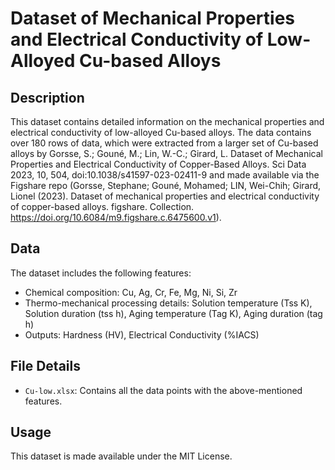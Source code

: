 # Dataset of Mechanical Properties and Electrical Conductivity of Low-Alloyed Cu-based Alloys 

## Description
This dataset contains detailed information on the mechanical properties and electrical conductivity of low-alloyed Cu-based alloys. The data contains over 180 rows of data, which were extracted from a larger set of Cu-based alloys by Gorsse, S.; Gouné, M.; Lin, W.-C.; Girard, L. Dataset of Mechanical Properties and Electrical Conductivity of Copper-Based Alloys. Sci Data 2023, 10, 504, doi:10.1038/s41597-023-02411-9 and made available via the Figshare repo (Gorsse, Stephane; Gouné, Mohamed; LIN, Wei-Chih; Girard, Lionel (2023). Dataset of mechanical properties and electrical conductivity of copper-based alloys. figshare. Collection. https://doi.org/10.6084/m9.figshare.c.6475600.v1).

## Data
The dataset includes the following features:
- Chemical composition: Cu, Ag, Cr, Fe, Mg, Ni, Si, Zr
- Thermo-mechanical processing details: Solution temperature (Tss K), Solution duration (tss h), Aging temperature (Tag K), Aging duration (tag h)
- Outputs: Hardness (HV), Electrical Conductivity (%IACS)

## File Details
- `Cu-low.xlsx`: Contains all the data points with the above-mentioned features.

## Usage
This dataset is made available under the MIT License. 
